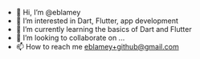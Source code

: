 - 👋 Hi, I’m @eblamey
- 👀 I’m interested in Dart, Flutter, app development 
- 🌱 I’m currently learning the basics of Dart and Flutter
- 💞️ I’m looking to collaborate on ...
- 📫 How to reach me eblamey+github@gmail.com

<!---
eblamey/eblamey is a ✨ special ✨ repository because its `README.md` (this file) appears on your GitHub profile.
You can click the Preview link to take a look at your changes.
--->
